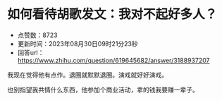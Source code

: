 # 如何看待胡歌发文：我对不起好多人？
- 点赞数：8723
- 更新时间：2023年08月30日09时21分23秒
- 回答url：https://www.zhihu.com/question/619645682/answer/3188937207
<body>
 <p data-pid="1e_wsZJQ">我现在觉得他有点作。退圈就默默退圈。演戏就好好演戏。</p>
 <p data-pid="oBOIguyi">也别指望我共情什么东西，他参加个商业活动，拿的钱我要赚一辈子。</p>
</body>